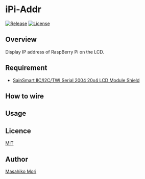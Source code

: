 # iPi-Addr

[![Release](https://img.shields.io/github/release/mamori017/iPi-Addr.svg)](https://github.com/mamori017/iPi-Addr/releases/latest)
[![License](https://img.shields.io/github/license/mamori017/iPi-Addr.svg)](https://github.com/mamori017/iPi-Addr/blob/master/LICENSE)

## Overview
Display IP address of RaspBerry Pi on the LCD.

## Requirement
- [SainSmart IIC/I2C/TWI Serial 2004 20x4 LCD Module Shield](https://www.sainsmart.com/sainsmart-iic-i2c-twi-serial-2004-20x4-lcd-module-shield-for-arduino-uno-mega-r3.html)

## How to wire

## Usage

## Licence

[MIT](https://github.com/mamori017/iPi-Addr/blob/master/LICENSE)

## Author

[Masahiko Mori](https://github.com/mamori017)
